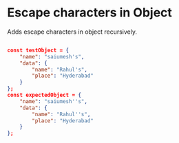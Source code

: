 # Escape characters in Object

Adds escape characters in object recursively.

```json

const testObject = {
    "name": "saiumesh's",
    "data": {
        "name": "Rahul's",
        "place": "Hyderabad"
    }
};
const expectedObject = {
    "name": "saiumesh''s",
    "data": {
        "name": "Rahul''s",
        "place": "Hyderabad"
    }
};

```
